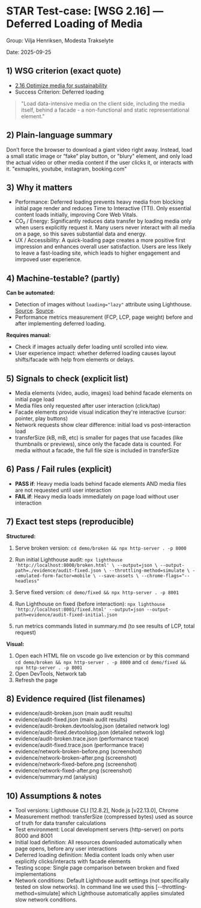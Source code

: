 # STAR Test-case: [WSG 2.16] — Deferred Loading of Media

Group: Vilja Henriksen, Modesta Trakselyte

Date: 2025-09-25

## 1) WSG criterion (exact quote)
- [2.16 Optimize media for sustainability](https://w3c.github.io/sustainableweb-wsg/#optimize-media-for-sustainability)
- Success Criterion: Deferred loading
> "Load data-intensive media on the client side, including the media itself, behind a facade - a non-functional and static representational element."

## 2) Plain-language summary
Don’t force the browser to download a giant video right away. Instead, load a small static image or “fake” play button, or "blury" element, and only load the actual video or other media content if the user clicks it, or interacts with it. "exmaples, youtube, instagram, booking.com"

## 3) Why it matters
- Performance: Deferred loading prevents heavy media from blocking initial page render and reduces Time to Interactive (TTI). Only essential content loads initially, improving Core Web Vitals.
- CO₂ / Energy: Significantly reduces data transfer by loading media only when users explicitly request it. Many users never interact with all media on a page, so this saves substantial data and energy.
- UX / Accessibility: A quick-loading page creates a more positive first impression and enhances overall user satisfaction. Users are less likely to leave a fast-loading site, which leads to higher engagement and imrpoved user experience.


## 4) Machine-testable? (partly)
**Can be automated:**
- Detection of images without `loading="lazy"` attribute using Lighthouse. [Source](https://web.dev/articles/browser-level-image-lazy-loading). [Source](https://developer.mozilla.org/en-US/docs/Web/Performance/Guides/Lazy_loading#images_and_iframes).
- Performance metrics measurement (FCP, LCP, page weight) before and after implementing deferred loading.

**Requires manual:**
- Check if images actually defer loading until scrolled into view.
- User experience impact: whether deferred loading causes layout shifts/facade with help from elements or delays.

## 5) Signals to check (explicit list)
- Media elements (video, audio, images) load behind facade elements on initial page load
- Media files only requested after user interaction (click/tap)
- Facade elements provide visual indication they're interactive (cursor: pointer, play buttons)
- Network requests show clear difference: initial load vs post-interaction load
- transferSize (kB, mB, etc) is smaller for pages that use facades (like thumbnails or previews), since only the facade data is counted. For media without a facade, the full file size is included in transferSize

## 6) Pass / Fail rules (explicit)
- **PASS if**: Heavy media loads behind facade elements AND media files are not requested until user interaction
- **FAIL if**: Heavy media loads immediately on page load without user interaction

## 7) Exact test steps (reproducible)
**Structured:**
1. Serve broken version: `cd demo/broken && npx http-server . -p 8000`
2. Run initial Lighthouse audit: `npx lighthouse 'http://localhost:8000/broken.html' \
--output=json \
--output-path=./evidence/audit-fixed.json \
--throttling-method=simulate \
--emulated-form-factor=mobile \
--save-assets \
--chrome-flags="--headless"`

3. Serve fixed version: `cd demo/fixed && npx http-server . -p 8001` 
4. Run Lighthouse on fixed (before interaction): `npx lighthouse 'http://localhost:8001/fixed.html' --output=json --output-path=evidence/audit-fixed-initial.json`
5. run metrics commands listed in summary.md (to see results of LCP, total request)

**Visual:**
1. Open each HTML file on vscode go live extencion or by this command `cd demo/broken && npx http-server . -p 8000` and `cd demo/fixed && npx http-server . -p 8001` 
2. Open DevTools, Network tab
3. Refresh the page


## 8) Evidence required (list filenames)
- evidence/audit-broken.json (main audit results)
- evidence/audit-fixed.json (main audit results)
- evidence/audit-broken.devtoolslog.json (detailed network log)
- evidence/audit-fixed.devtoolslog.json (detailed network log)
- evidence/audit-broken.trace.json (performance trace)
- evidence/audit-fixed.trace.json (performance trace)
- evidence/network-broken-before.png (screenshot)
- evidence/network-broken-after.png (screenshot)
- evidence/network-fixed-before.png (screenshot)
- evidence/network-fixed-after.png (screenshot)
- evidence/summary.md (analysis)


## 10) Assumptions & notes
- Tool versions: Lighthouse CLI [12.8.2], Node.js [v22.13.0], Chrome
- Measurement method: transferSize (compressed bytes) used as source of truth for data transfer calculations
- Test environment: Local development servers (http-server) on ports 8000 and 8001
- Initial load definition: All resources downloaded automatically when page opens, before any user interactions
- Deferred loading definition: Media content loads only when user explicitly clicks/interacts with facade elements
- Testing scope: Single page comparison between broken and fixed implementations
- Network conditions: Default Lighthouse audit settings (not specifically tested on slow networks). In command line we used this [--throttling-method=simulate] which Lighthouse automatically applies simulated slow network conditions. 
